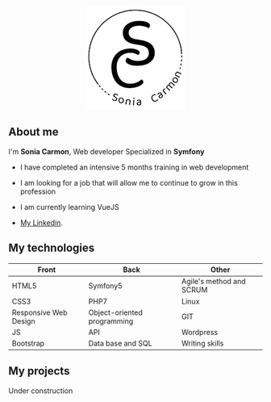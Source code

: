 <p align="center">
  <img src="https://github.com/SoniaCa/SoniaCa/blob/main/logogit.png">
</p>

## About me
I'm **Sonia Carmon**, Web developer Specialized in **Symfony**

* I have completed an intensive 5 months training in web development 

* I am looking for a job that will allow me to continue to grow in this profession

* I am currently learning VueJS

* [My Linkedin](https://www.linkedin.com/in/soniacarmon/ "My Linkedin").



## My technologies


| Front      |     Back    |   Other |
| ------------- | ------------- | --------- |
| HTML5     |        Symfony5        |      Agile's method and SCRUM |
| CSS3       |        PHP7        |      Linux |
| Responsive Web Design     |        Object-oriented programming        |      GIT |
| JS     |        API        |      Wordpress |
| Bootstrap     |        Data base and SQL        |      Writing skills |



## My projects

Under construction 
